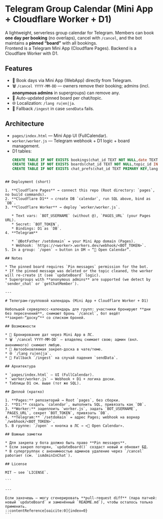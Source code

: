 # Telegram Group Calendar (Mini App + Cloudflare Worker + D1)

A lightweight, serverless group calendar for Telegram. Members can book **one day per booking** (no overlaps), cancel with `/cancel`, and the bot maintains a **pinned “board”** with all bookings.  
Frontend is a Telegram Mini App (Cloudflare Pages). Backend is a Cloudflare Worker with D1.

## Features
- 📅 Book days via Mini App (WebApp) directly from Telegram.
- 🗑️ `/cancel YYYY-MM-DD` — owners remove their booking; admins (incl. **anonymous admins** in supergroups) can remove any.
- 📌 Auto-updated pinned board per chat/topic.
- 🌐 Localization: `/lang ru|en|ja`.
- 🔄 Fallback `/ingest` in case `sendData` fails.

## Architecture
- `pages/index.html` — Mini App UI (FullCalendar).
- `worker/worker.js` — Telegram webhook + D1 logic + board management.
- D1 tables:
  ```sql
  CREATE TABLE IF NOT EXISTS bookings(chat_id TEXT NOT NULL,date TEXT NOT NULL,user_id INTEGER NOT NULL,user_name TEXT,ts TEXT NOT NULL DEFAULT (datetime('now')),PRIMARY KEY(chat_id,date));
  CREATE TABLE IF NOT EXISTS boards(chat_id TEXT NOT NULL,topic_id INTEGER,message_id INTEGER NOT NULL,PRIMARY KEY(chat_id,topic_id));
  CREATE TABLE IF NOT EXISTS chat_prefs(chat_id TEXT PRIMARY KEY,lang TEXT NOT NULL DEFAULT 'ru');
````

## Deployment (short)

1. **Cloudflare Pages** → connect this repo (Root directory: `pages`, no build commands).
2. **Cloudflare D1** → create DB `calendar`, run SQL above, bind as `DB`.
3. **Cloudflare Worker** → deploy `worker/worker.js`.

   * Text vars: `BOT_USERNAME` (without @), `PAGES_URL` (your Pages URL).
   * Secret: `BOT_TOKEN`.
   * Bindings: D1 as `DB`.
4. **Telegram**

   * `@BotFather /setdomain` = your Mini App domain (Pages).
   * Webhook: `https://<worker>.workers.dev/webhook/<BOT_TOKEN>`.
5. In a group: `/open` → button in DM → “📅 Open Calendar”.

## Notes

* The pinned board requires `Pin messages` permission for the bot.
* If the pinned message was deleted or the topic cleaned, the worker will re-create it (see `updateBoard` logic).
* Supergroups with **anonymous admins** are supported (we detect by `sender_chat` or `getChatMember`).

---

# Телеграм-групповой календарь (Mini App + Cloudflare Worker + D1)

Небольшой серверлесс-календарь для групп: участники бронируют **дни без пересечений**, снимают бронь `/cancel`, бот ведёт **закреп-“доску”** со списком броней.

## Возможности

* 📅 Бронирование дат через Mini App в ЛС.
* 🗑️ `/cancel YYYY-MM-DD` — владелец снимает свою; админ (вкл. анонимного) снимает любую.
* 📌 Автообновляемая закреп-доска в чате/теме.
* 🌐 `/lang ru|en|ja`.
* 🔄 Fallback `/ingest` на случай падения `sendData`.

## Архитектура

* `pages/index.html` — UI (FullCalendar).
* `worker/worker.js` — Webhook + D1 + логика доски.
* Таблицы D1 см. выше (тот же SQL).

## Деплой (кратко)

1. **Pages:** репозиторий → Root `pages`, без сборки.
2. **D1:** создать `calendar`, выполнить SQL, привязать как `DB`.
3. **Worker:** задеплоить `worker.js`, задать `BOT_USERNAME`, `PAGES_URL`, секрет `BOT_TOKEN`, привязать `DB`.
4. **Telegram:** `/setdomain` = адрес Pages; webhook на воркер `/webhook/<BOT_TOKEN>`.
5. В группе: `/open` → кнопка в ЛС → «📅 Open Calendar».

## Важные заметки

* Для закрепа у бота должно быть право **Pin messages**.
* Если закреп потерян, `updateBoard()` создаст новый и обновит БД.
* В супергруппах с анонимностью админов удаление через `/cancel` работает (см. `isAdminInChat`).

## License

MIT — see `LICENSE`.

```

---

Если захочешь — могу сгенерировать **pull-request diff** (пара патчей: новый `updateBoard` и заменённый `README.md`), чтобы осталось только применить.
::contentReference[oaicite:0]{index=0}
```
